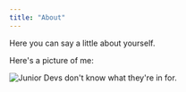 ```yaml
---
title: "About"
---
```


Here you can say a little about yourself.

Here's a picture of me:

![Junior Devs don't know what they're in for.](/images/code-complexity.jpg)
